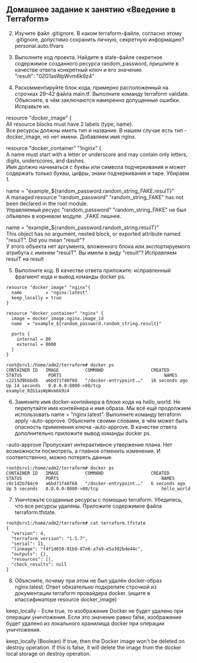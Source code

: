 ## Домашнее задание к занятию «Введение в Terraform»

2. Изучите файл .gitignore. В каком terraform-файле, согласно этому .gitignore, допустимо сохранить личную, секретную информацию?  
personal.auto.tfvars  
  
3. Выполните код проекта. Найдите в state-файле секретное содержимое созданного ресурса random_password, пришлите в качестве ответа конкретный ключ и его значение.  
"result": "0ZG1asWpWvm6k9z4"  
  
4. Раскомментируйте блок кода, примерно расположенный на строчках 29–42 файла main.tf. Выполните команду terraform validate. Объясните, в чём заключаются намеренно допущенные ошибки. Исправьте их.  
  
resource "docker_image" {  
All resource blocks must have 2 labels (type, name).  
Все ресурсы должны иметь тип и название. В нашем случае есть тип - docker_image, но нет имени. Добавляем имя nginx.  
  
resource "docker_container" "1nginx" {  
A name must start with a letter or underscore and may contain only letters, digits, underscores, and dashes.  
Имя должно начинаться с буквы или символа подчеркивания и может содержать только буквы, цифры, знаки подчеркивания и тире. Убираем 1.  
  
name  = "example_${random_password.random_string_FAKE.resulT}"  
A managed resource "random_password" "random_string_FAKE" has not been declared in the root module.  
Управляемый ресурс "random_password" "random_string_FAKE" не был объявлен в корневом модуле. _FAKE лишнее.  
  
name  = "example_${random_password.random_string.resulT}"  
This object has no argument, nested block, or exported attribute named "resulT". Did you mean "result"?  
У этого объекта нет аргумента, вложенного блока или экспортируемого атрибута с именем "resulT". Вы имели в виду "result"? Исправляем resulT на result  
  
5. Выполните код. В качестве ответа приложите: исправленный фрагмент кода и вывод команды docker ps.  
```
resource "docker_image" "nginx"{
  name         = "nginx:latest"
  keep_locally = true
}

resource "docker_container" "nginx" {
  image = docker_image.nginx.image_id
  name  = "example_${random_password.random_string.result}"

  ports {
    internal = 80
    external = 8000
  }
}
```
  
```
root@srv1:/home/adm2/terraform# docker ps
CONTAINER ID   IMAGE          COMMAND                  CREATED          STATUS          PORTS                                       NAMES
c2215d9bbbd8   a6bd71f48f68   "/docker-entrypoint.…"   16 seconds ago   Up 14 seconds   0.0.0.0:8000->80/tcp                        example_0ZG1asWpWvm6k9z4
```
  
6. Замените имя docker-контейнера в блоке кода на hello_world. Не перепутайте имя контейнера и имя образа. Мы всё ещё продолжаем использовать name = "nginx:latest". Выполните команду terraform apply -auto-approve. Объясните своими словами, в чём может быть опасность применения ключа -auto-approve. В качестве ответа дополнительно приложите вывод команды docker ps.  
  
-auto-approve Пропускает интерактивное утвержение плана. Нет возможности посмотреть, а главное отменить изменения. И соответственно, можно потерять данные.  

```
root@srv1:/home/adm2/terraform# docker ps
CONTAINER ID   IMAGE          COMMAND                  CREATED         STATUS         PORTS                                       NAMES
c6c1d2b784c9   a6bd71f48f68   "/docker-entrypoint.…"   6 seconds ago   Up 5 seconds   0.0.0.0:8000->80/tcp                        hello_world
```
  
7. Уничтожьте созданные ресурсы с помощью terraform. Убедитесь, что все ресурсы удалены. Приложите содержимое файла terraform.tfstate.  
```
root@srv1:/home/adm2/terraform# cat terraform.tfstate
{
  "version": 4,
  "terraform_version": "1.5.7",
  "serial": 11,
  "lineage": "f4f1d650-91b0-87e6-a7a9-e5a302bde44c",
  "outputs": {},
  "resources": [],
  "check_results": null
}
```
  
8. Объясните, почему при этом не был удалён docker-образ nginx:latest. Ответ обязательно подкрепите строчкой из документации terraform провайдера docker. (ищите в классификаторе resource docker_image) 
   
keep_locally - Если true, то изображение Docker не будет удалено при операции уничтожения. Если это значение равно false, изображение будет удалено из локального хранилища docker при операции уничтожения.
  
keep_locally (Boolean) If true, then the Docker image won't be deleted on destroy operation. If this is false, it will delete the image from the docker local storage on destroy operation.  